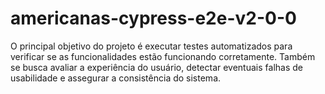 # americanas-cypress-e2e-v2-0-0
O principal objetivo do projeto é executar testes automatizados para verificar se as funcionalidades estão funcionando corretamente. Também se busca avaliar a experiência do usuário, detectar eventuais falhas de usabilidade e assegurar a consistência do sistema.

